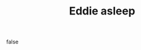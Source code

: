 ---
layout: photo
modal: true
thumb: https://csnapmediahost.github.io/assets1/Thumbs/EddieAsleep.jpg
full: https://csnapmediahost.github.io/assets1/Render/EddieAsleep.jpg
size: medium
ar: portrait
body: false
title: "Eddie asleep"
---